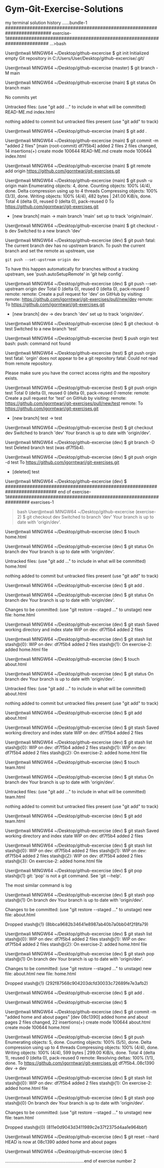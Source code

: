 # Gym-Git-Exercise-Solutions
my terminal solution history
 ......bundle-1
  ######################################################################### exercise-1########################################################################
  ...>bash 
  
User@ntwali MINGW64 ~/Desktop/github-excercise
$ git init 
Initialized empty Git repository in C:/Users/User/Desktop/github-excercise/.git/

User@ntwali MINGW64 ~/Desktop/github-excercise (master)
$ git branch -M main

User@ntwali MINGW64 ~/Desktop/github-excercise (main)
$ git status
On branch main

No commits yet

Untracked files:
  (use "git add <file>..." to include in what will be committed)
        READ-ME.md
        index.html

nothing added to commit but untracked files present (use "git add" to track)

User@ntwali MINGW64 ~/Desktop/github-excercise (main)
$ git add .

User@ntwali MINGW64 ~/Desktop/github-excercise (main)
$ git commit -m "added 2 files"
[main (root-commit) df7f5b4] added 2 files
 2 files changed, 14 insertions(+)
 create mode 100644 READ-ME.md
 create mode 100644 index.html

User@ntwali MINGW64 ~/Desktop/github-excercise (main)
$ git remote add origin https://github.com/igorntwari/git-exercises.git

User@ntwali MINGW64 ~/Desktop/github-excercise (main)
$ git push -u origin main
Enumerating objects: 4, done.
Counting objects: 100% (4/4), done.
Delta compression using up to 4 threads
Compressing objects: 100% (3/3), done.
Writing objects: 100% (4/4), 482 bytes | 241.00 KiB/s, done.
Total 4 (delta 0), reused 0 (delta 0), pack-reused 0
To https://github.com/igorntwari/git-exercises.git
 * [new branch]      main -> main
branch 'main' set up to track 'origin/main'.

User@ntwali MINGW64 ~/Desktop/github-excercise (main)
$ git checkout -b dev 
Switched to a new branch 'dev'

User@ntwali MINGW64 ~/Desktop/github-excercise (dev)
$ git push 
fatal: The current branch dev has no upstream branch.
To push the current branch and set the remote as upstream, use

    git push --set-upstream origin dev

To have this happen automatically for branches without a tracking
upstream, see 'push.autoSetupRemote' in 'git help config'.


User@ntwali MINGW64 ~/Desktop/github-excercise (dev)
$  git push --set-upstream origin dev
Total 0 (delta 0), reused 0 (delta 0), pack-reused 0
remote: 
remote: Create a pull request for 'dev' on GitHub by visiting:
remote:      https://github.com/igorntwari/git-exercises/pull/new/dev
remote:
To https://github.com/igorntwari/git-exercises.git
 * [new branch]      dev -> dev
branch 'dev' set up to track 'origin/dev'.

User@ntwali MINGW64 ~/Desktop/github-excercise (dev)
$ git checkout -b test
Switched to a new branch 'test'

User@ntwali MINGW64 ~/Desktop/github-excercise (test)
$ push orgin test
bash: push: command not found

User@ntwali MINGW64 ~/Desktop/github-excercise (test)
$ git push orgin test 
fatal: 'orgin' does not appear to be a git repository
fatal: Could not read from remote repository.

Please make sure you have the correct access rights
and the repository exists.

User@ntwali MINGW64 ~/Desktop/github-excercise (test)
$ git push origin test
Total 0 (delta 0), reused 0 (delta 0), pack-reused 0
remote: 
remote: Create a pull request for 'test' on GitHub by visiting:
remote:      https://github.com/igorntwari/git-exercises/pull/new/test
remote:
To https://github.com/igorntwari/git-exercises.git
 * [new branch]      test -> test

User@ntwali MINGW64 ~/Desktop/github-excercise (test)
$ git checkout dev 
Switched to branch 'dev'
Your branch is up to date with 'origin/dev'.

User@ntwali MINGW64 ~/Desktop/github-excercise (dev)
$ git branch -D test
Deleted branch test (was df7f5b4).

User@ntwali MINGW64 ~/Desktop/github-excercise (dev)
$ git push origin -d test
To https://github.com/igorntwari/git-exercises.git
 - [deleted]         test

User@ntwali MINGW64 ~/Desktop/github-excercise (dev)
$
  ########################################################################### end of exercise-1#################################################################
   exercises-1
 >bash
 User@ntwali MINGW64 ~/Desktop/github-excercise (exercise-2)
$ git checkout dev 
Switched to branch 'dev'
Your branch is up to date with 'origin/dev'.

User@ntwali MINGW64 ~/Desktop/github-excercise (dev)
$ touch home.html

User@ntwali MINGW64 ~/Desktop/github-excercise (dev)
$ git status
On branch dev
Your branch is up to date with 'origin/dev'.

Untracked files:
  (use "git add <file>..." to include in what will be committed)
        home.html

nothing added to commit but untracked files present (use "git add" to track)

User@ntwali MINGW64 ~/Desktop/github-excercise (dev)
$ git add .

User@ntwali MINGW64 ~/Desktop/github-excercise (dev)
$ git status
On branch dev
Your branch is up to date with 'origin/dev'.

Changes to be committed:
  (use "git restore --staged <file>..." to unstage)
        new file:   home.html


User@ntwali MINGW64 ~/Desktop/github-excercise (dev)
$ git stash
Saved working directory and index state WIP on dev: df7f5b4 added 2 files

User@ntwali MINGW64 ~/Desktop/github-excercise (dev)
$ git stash list
stash@{0}: WIP on dev: df7f5b4 added 2 files
stash@{1}: On exercise-2: added home.html file

User@ntwali MINGW64 ~/Desktop/github-excercise (dev)
$ touch about.html

User@ntwali MINGW64 ~/Desktop/github-excercise (dev)
$ git status
On branch dev
Your branch is up to date with 'origin/dev'.

Untracked files:
  (use "git add <file>..." to include in what will be committed)
        about.html

nothing added to commit but untracked files present (use "git add" to track)

User@ntwali MINGW64 ~/Desktop/github-excercise (dev)
$ git add about.html

User@ntwali MINGW64 ~/Desktop/github-excercise (dev)
$ git stash
Saved working directory and index state WIP on dev: df7f5b4 added 2 files

User@ntwali MINGW64 ~/Desktop/github-excercise (dev)
$ git stash list
stash@{0}: WIP on dev: df7f5b4 added 2 files
stash@{1}: WIP on dev: df7f5b4 added 2 files
stash@{2}: On exercise-2: added home.html file

User@ntwali MINGW64 ~/Desktop/github-excercise (dev)
$ touch team.html

User@ntwali MINGW64 ~/Desktop/github-excercise (dev)
$ git status
On branch dev
Your branch is up to date with 'origin/dev'.

Untracked files:
  (use "git add <file>..." to include in what will be committed)
        team.html

nothing added to commit but untracked files present (use "git add" to track)

User@ntwali MINGW64 ~/Desktop/github-excercise (dev)
$ git add team.html

User@ntwali MINGW64 ~/Desktop/github-excercise (dev)
$ git stash
Saved working directory and index state WIP on dev: df7f5b4 added 2 files

User@ntwali MINGW64 ~/Desktop/github-excercise (dev)
$ git stash list
stash@{0}: WIP on dev: df7f5b4 added 2 files
stash@{1}: WIP on dev: df7f5b4 added 2 files
stash@{2}: WIP on dev: df7f5b4 added 2 files
stash@{3}: On exercise-2: added home.html file

User@ntwali MINGW64 ~/Desktop/github-excercise (dev)
$ git pop stash@{1}
git: 'pop' is not a git command. See 'git --help'.

The most similar command is
        log

User@ntwali MINGW64 ~/Desktop/github-excercise (dev)
$ git stash pop stash@{1}
On branch dev
Your branch is up to date with 'origin/dev'.

Changes to be committed:
  (use "git restore --staged <file>..." to unstage)
        new file:   about.html

Dropped stash@{1} (8bbca9682b34641e8987ab40b7a0bb04f2f8fa79)

User@ntwali MINGW64 ~/Desktop/github-excercise (dev)
$ git stash list
stash@{0}: WIP on dev: df7f5b4 added 2 files
stash@{1}: WIP on dev: df7f5b4 added 2 files
stash@{2}: On exercise-2: added home.html file

User@ntwali MINGW64 ~/Desktop/github-excercise (dev)
$ git stash pop stash@{1}
On branch dev
Your branch is up to date with 'origin/dev'.

Changes to be committed:
  (use "git restore --staged <file>..." to unstage)
        new file:   about.html
        new file:   home.html

Dropped stash@{1} (292f87568c904203dcfd30033c72689fe7e3afb2)

User@ntwali MINGW64 ~/Desktop/github-excercise (dev)
$ git add .

User@ntwali MINGW64 ~/Desktop/github-excercise (dev)
$

User@ntwali MINGW64 ~/Desktop/github-excercise (dev)
$ git commit -m "added home and about pages"
[dev 08c1390] added home and about pages
 2 files changed, 22 insertions(+)
 create mode 100644 about.html
 create mode 100644 home.html

User@ntwali MINGW64 ~/Desktop/github-excercise (dev)
$ git push
Enumerating objects: 5, done.
Counting objects: 100% (5/5), done.
Delta compression using up to 4 threads
Compressing objects: 100% (4/4), done.
Writing objects: 100% (4/4), 599 bytes | 299.00 KiB/s, done.
Total 4 (delta 1), reused 0 (delta 0), pack-reused 0
remote: Resolving deltas: 100% (1/1), done.
To https://github.com/igorntwari/git-exercises.git
   df7f5b4..08c1390  dev -> dev

User@ntwali MINGW64 ~/Desktop/github-excercise (dev)
$ git stash list
stash@{0}: WIP on dev: df7f5b4 added 2 files
stash@{1}: On exercise-2: added home.html file

User@ntwali MINGW64 ~/Desktop/github-excercise (dev)
$ git stash pop stash@{0}
On branch dev
Your branch is up to date with 'origin/dev'.

Changes to be committed:
  (use "git restore --staged <file>..." to unstage)
        new file:   team.html

Dropped stash@{0} (811e0d9043d3411989c2e37f2375d4aa1e964bbf)

User@ntwali MINGW64 ~/Desktop/github-excercise (dev)
$ git reset --hard
HEAD is now at 08c1390 added home and about pages

User@ntwali MINGW64 ~/Desktop/github-excercise (dev)
$
 
 
 ................................................................end of exercise number 2
 
 
 
 
 
 
 
 
 
 
 
 
 
 
 
 
 
 
 

